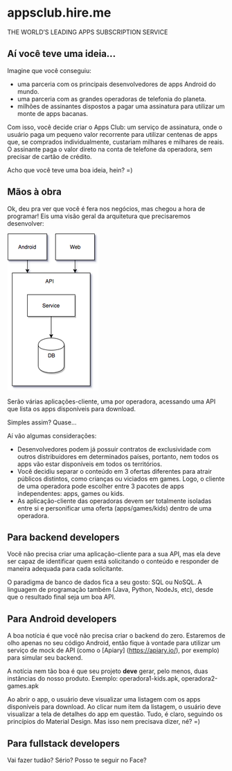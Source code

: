 # appsclub.hire.me

THE WORLD’S LEADING APPS SUBSCRIPTION SERVICE

## Aí você teve uma ideia...

Imagine que você conseguiu: 

* uma parceria com os principais desenvolvedores de apps Android do mundo. 
* uma parceria com as grandes operadoras de telefonia do planeta.
* milhões de assinantes dispostos a pagar uma assinatura para utilizar um monte de apps bacanas.

Com isso, você decide criar o Apps Club: um serviço de assinatura, onde o usuário paga um pequeno valor recorrente para utilizar centenas de apps que, se comprados individualmente, custariam milhares e milhares de reais. O assinante paga o valor direto na conta de telefone da operadora, sem precisar de cartão de crédito.

Acho que você teve uma boa ideia, hein? =)

## Mãos à obra

Ok, deu pra ver que você é fera nos negócios, mas chegou a hora de programar! Eis uma visão geral da arquitetura que precisaremos desenvolver:

![Diagram](diagram.png)

Serão várias aplicações-cliente, uma por operadora, acessando uma API que lista os apps disponíveis para download.

Simples assim? Quase... 

Aí vão algumas considerações:

* Desenvolvedores podem já possuir contratos de exclusividade com outros distribuidores em determinados países, portanto, nem todos os apps vão estar disponíveis em todos os territórios.
* Você decidiu separar o conteúdo em 3 ofertas diferentes para atrair públicos distintos, como crianças ou viciados em games. Logo, o cliente de uma operadora pode escolher entre 3 pacotes de apps independentes: apps, games ou kids.
* As aplicação-cliente das operadoras devem ser totalmente isoladas entre si e personificar uma oferta (apps/games/kids) dentro de uma operadora.

## Para backend developers

Você não precisa criar uma aplicação-cliente para a sua API, mas ela deve ser capaz de identificar quem está solicitando o conteúdo e responder de maneira adequada para cada solicitante.

O paradigma de banco de dados fica a seu gosto: SQL ou NoSQL. A linguagem de programação também (Java, Python, NodeJs, etc), desde que o resultado final seja um boa API.

## Para Android developers

A boa notícia é que você não precisa criar o backend do zero. Estaremos de olho apenas no seu código Android, então fique à vontade para utilizar um serviço de mock de API (como o [Apiary] (https://apiary.io/), por exemplo) para simular seu backend.

A notícia nem tão boa é que seu projeto **deve** gerar, pelo menos, duas instâncias do nosso produto. Exemplo: operadora1-kids.apk, operadora2-games.apk

Ao abrir o app, o usuário deve visualizar uma listagem com os apps disponíveis para download. Ao clicar num item da listagem, o usuário deve visualizar a tela de detalhes do app em questão. Tudo, é claro, seguindo os princípios do Material Design. Mas isso nem precisava dizer, né? =)

## Para fullstack developers

Vai fazer tudão? Sério? Posso te seguir no Face?

